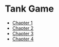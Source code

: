 # Tank Game

- [Chapter 1](chapter-1.md)
- [Chapter 2](chapter-2.md)
- [Chapter 3](chapter-3.md)
- [Chapter 4](chapter-4.md)